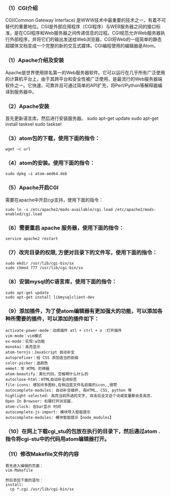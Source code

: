 
### （1）CGI介绍

CGI(Common Gateway Interface) 是WWW技术中最重要的技术之一，有着不可替代的重要地位。CGI是外部应用程序（CGI程序）与WEB服务器之间的接口标准，是在CGI程序和Web服务器之间传递信息的过程。CGI规范允许Web服务器执行外部程序，并将它们的输出发送给Web浏览器，CGI将Web的一组简单的静态超媒体文档变成一个完整的新的交互式媒体。CGI编程使用的编辑器是Atom。

### （1）Apache介绍及安装

Apache是世界使用排名第一的Web服务器软件。它可以运行在几乎所有广泛使用的计算机平台上，由于其跨平台和安全性被广泛使用，是最流行的Web服务器端软件之一。它快速、可靠并且可通过简单的API扩充，将Perl/Python等解释器编译到服务器中。

### （2）Apache安装
首先更新语言库，然后进行安装服务器。
    sudo apt-get update
    sudo apt-get install tasksel
    sudo tasksel

### （3）atom包的下载，使用下面的指令：

    wget –c url

### （4）atom的安装。使用下面的指令：

    sudo dpkg –i atom-amd64.deb

### （5）Apache开启CGI

需要在apache中开启cgi支持，使用下面的指令：

    sudo ln -s /etc/apache2/mods-available/cgi.load /etc/apache2/mods-enabled/cgi.load

### （6）需要重启 apache 服务器，使用下面的指令：

    service apache2 restart

### （7）改完目录的权限, 方便对目录下的文件写，使用下面的指令：

    sudo mkdir /usr/lib/cgi-bin/sx
    sudo chmod 777 /usr/lib/cgi-bin/sx

### （8）安装mysql的C语言库，使用下面的指令：

    sudo apt-get update
    sudo apt-get install libmysqlclient-dev

### （9）添加插件，为了使atom编辑器有更加强大的功能，可以添加各种所需要的插件，可以添加的插件如下：

    activate-power-mode：动感插件 atl + ctrl + o :打开插件
    vim-mode：vim模式
    ex-mode：实现:w功能
    monokai：高亮显示
    atom-ternjs：JavaScript 自动补全
    autoprefixer：给 CSS 添加适当的前缀
    color-picker：选颜色
    emmet：写 HTML 的神器
    atom-beautify：美化代码，空格啊什么什么的
    autoclose-html：HTML自动补全闭标签
    file-icons: 增加许多图标,在侧边蓝文件名前面的icon,,很赞
    autocomplete-modules: 自动补全插件, 有HTML, CSS, python 等
    highlight-selected: 高亮当前所选的文字, 双击后全文这个词或变量都会变高亮.
    Open In Browser: 右键打开浏览器.
    atom-clock: 在bar显示 时间
    autocomplete-js-import: 模块导入智能提示
    autocomplete-modules: 模块智能提示【node_modules】

### （10）在网上下载cgi_stu的包放在执行的目录下，然后通过atom . 指令将cgi-stu中的代码用atom编辑器打开。

### （11）修改Makefile文件的内容

    首先进入编辑的页面：
    vim Makefile

    然后添加下面的语句：
    install:
      cp *.cgi /usr/lib/cgi-bin/sx
